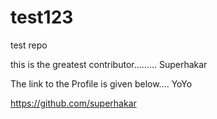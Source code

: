 # test123
test repo

this is the greatest contributor......... Superhakar

The link to the Profile is given below.... YoYo

https://github.com/superhakar
